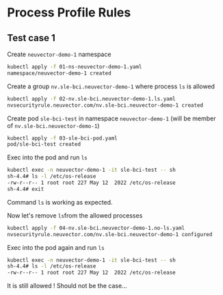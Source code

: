 # Process Profile Rules

## Test case 1

Create `neuvector-demo-1` namespace

```bash
kubectl apply -f 01-ns-neuvector-demo-1.yaml
namespace/neuvector-demo-1 created
```

Create a group `nv.sle-bci.neuvector-demo-1` where process `ls` is allowed

```bash
kubectl apply -f 02-nv.sle-bci.neuvector-demo-1.ls.yaml
nvsecurityrule.neuvector.com/nv.sle-bci.neuvector-demo-1 created
```

Create pod `sle-bci-test` in namespace `neuvector-demo-1` (will be member of `nv.sle-bci.neuvector-demo-1`)

```bash
kubectl apply -f 03-sle-bci-pod.yaml
pod/sle-bci-test created
```

Exec into the pod and run `ls`

```bash
kubectl exec -n neuvector-demo-1 -it sle-bci-test -- sh
sh-4.4# ls -l /etc/os-release
-rw-r--r-- 1 root root 227 May 12  2022 /etc/os-release
sh-4.4# exit
```

Command `ls` is working as expected.

Now let's remove `ls`from the allowed processes

```bash
kubectl apply -f 04-nv.sle-bci.neuvector-demo-1.no-ls.yaml
nvsecurityrule.neuvector.com/nv.sle-bci.neuvector-demo-1 configured
```

Exec into the pod again and run `ls`

```bash
kubectl exec -n neuvector-demo-1 -it sle-bci-test -- sh
sh-4.4# ls -l /etc/os-release
-rw-r--r-- 1 root root 227 May 12  2022 /etc/os-release
```

It is still allowed ! Should not be the case...
